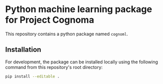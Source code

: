 # Python machine learning package for Project Cognoma

This repository contains a python package named `cognoml`.

## Installation

For development, the package can be installed locally using the following command from this repository's root directory:

```sh
pip install --editable .
```

